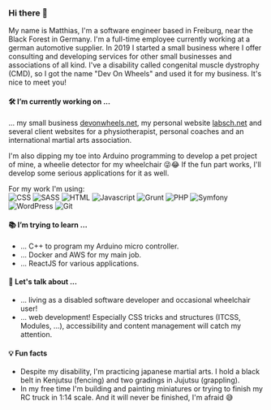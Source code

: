 ### Hi there 👋

My name is Matthias, I'm a software engineer based in Freiburg, near the Black Forest in 
Germany. I'm a full-time employee currently working at a german automotive supplier. In 
2019 I started a small business where I offer consulting and developing services for other 
small businesses and associations of all kind. I've a disability called congenital 
muscle dystrophy (CMD), so I got the name "Dev On Wheels" and used it for my business. 
It's nice to meet you! 

#### 🛠 I’m currently working on ...

... my small business [devonwheels.net](https://www.devonwheels.net), my personal website 
[labsch.net](https://matthias.labsch.net) and several client websites for a physiotherapist, 
personal coaches and an international martial arts association.

I'm also dipping my toe into Arduino programming to develop a pet project of mine, a 
wheelie detector for my wheelchair 😜😂 If the fun part works, I'll develop some serious 
applications for it as well.

For my work I'm using:  
<img src="https://img.shields.io/badge/-CSS-%231572B6" alt="CSS" />
<img src="https://img.shields.io/badge/-SASS-%23CC6699" alt="SASS" />
<img src="https://img.shields.io/badge/-HTML-%23E34F26" alt="HTML" />
<img src="https://img.shields.io/badge/-Javascript-%23F7DF1E" alt="Javascript" />
<img src="https://img.shields.io/badge/-Grunt-%23FBA919" alt="Grunt" />
<img src="https://img.shields.io/badge/-PHP-%23777BB4" alt="PHP" />
<img src="https://img.shields.io/badge/-Symfony-%23000000" alt="Symfony" /> 
<img src="https://img.shields.io/badge/-WordPress-%2321759B" alt="WordPress" />
<img src="https://img.shields.io/badge/-Git-%23F05032" alt="Git" />

#### 📚 I’m trying to learn ...

- ... C++ to program my Arduino micro controller.
- ... Docker and AWS for my main job.
- ... ReactJS for various applications.

#### 💬 Let's talk about ...

- ... living as a disabled software developer and occasional wheelchair user!
- ... web development! Especially CSS tricks and structures (ITCSS, Modules, ...), 
accessibility and content management will catch my attention.

#### 💡 Fun facts

- Despite my disability, I'm practicing japanese martial arts. I hold a black belt in 
Kenjutsu (fencing) and two gradings in Jujutsu (grappling).
- In my free time I'm building and painting miniatures or trying to finish my RC truck 
in 1:14 scale. And it will never be finished, I'm afraid 😅